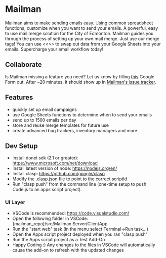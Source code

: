 # Mailman
Mailman aims to make sending emails easy. Using common spreadsheet functions, customize when you want to send your emails.
A powerful, easy to use mail merge solution for the City of Edmonton.
Mailman guides you through the process of setting up your own mail merge. Just use our merge tags! You can use <<>> to swap out data from your Google Sheets into your emails. Supercharge your email workflow today! 

## Collaborate

Is Mailman missing a feature you need? Let us know by filling [this](https://docs.google.com/forms/d/e/1FAIpQLSdbnbN77OCClYjTty4p7j_d25-n0cit_4Mko2BKpIz-LUGedA/viewform) Google Form out. After ~20 minutes, it should show up in [Mailman's issue tracker](https://github.com/coe-google-apps-support/Mailman/issues).

## Features

* quickly set up email campaigns
* use Google Sheets functions to determine when to send your emails
* send up to 1500 emails per day
* store and reuse merge templates for future use
* create advanced bug trackers, inventory managers and more


## Dev Setup
* Install donet sdk (2.1 or greater): https://www.microsoft.com/net/download
* Install latest version of node: https://nodejs.org/en/
* Install clasp: https://github.com/google/clasp
* Modify the .clasp.json file to point to the correct scriptId
* Run "clasp push" from the command line (one-time setup to push Code.js to an apps script project).

### UI Layer
* VSCode is recommended: https://code.visualstudio.com/
* Open the following folder in VSCode: {mailman_repo}/src/Mailman.Server/ClientApp
* Run the "start web" task (in the menu select Terminal->Run task...)
* Open the Apps script project deployed when you ran "clasp push"
* Run the Apps script project as a Test Add-On
* Happy Coding :) Any changes to the files in VSCode will automatically cause the add-on to refresh with the updated changes
